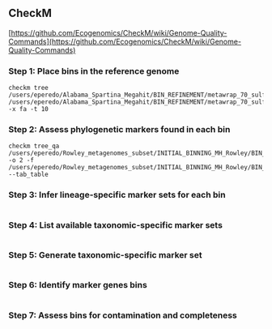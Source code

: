## CheckM

 [https://github.com/Ecogenomics/CheckM/wiki/Genome-Quality-Commands](https://github.com/Ecogenomics/CheckM/wiki/Genome-Quality-Commands)

### Step 1: Place bins in the reference genome
```
checkm tree /users/eperedo/Alabama_Spartina_Megahit/BIN_REFINEMENT/metawrap_70_sulfur /users/eperedo/Alabama_Spartina_Megahit/BIN_REFINEMENT/metawrap_70_sulfur/checkM/bins_70_sulfur_tree_folder -x fa -t 10
```
### Step 2: Assess phylogenetic markers found in each bin
```
checkm tree_qa /users/eperedo/Rowley_metagenomes_subset/INITIAL_BINNING_MH_Rowley/BIN_REFINEMENT/checkM/binsAB_tree_folder -o 2 -f /users/eperedo/Rowley_metagenomes_subset/INITIAL_BINNING_MH_Rowley/BIN_REFINEMENT/checkM/checkM.Taxonomy.output --tab_table
```
### Step 3: Infer lineage-specific marker sets for each bin
```checkm lineage_set /users/eperedo/Rowley_metagenomes_subset/INITIAL_BINNING_MH_Rowley/BIN_REFINEMENT/checkM/binsAB_tree_folder /users/eperedo/Rowley_metagenomes_subset/INITIAL_BINNING_MH_Rowley/BIN_REFINEMENT/checkM/checkM.MarkerFile.output
```
### Step 4: List available taxonomic-specific marker sets
```checkm taxon_list > /users/eperedo/Rowley_metagenomes_subset/INITIAL_BINNING_MH_Rowley/checkM/checkM.taxon_list.output
```
### Step 5: Generate taxonomic-specific marker set
```checkm taxon_set domain Bacteria /users/eperedo/Rowley_metagenomes_subset/INITIAL_BINNING_MH_Rowley/BIN_REFINEMENT/checkM/checkM.taxon_set.output
```
### Step 6: Identify marker genes bins
```checkm analyze /users/eperedo/Rowley_metagenomes_subset/INITIAL_BINNING_MH_Rowley/BIN_REFINEMENT/checkM/checkM.MarkerFile.output /users/eperedo/Rowley_metagenomes_subset/INITIAL_BINNING_MH_Rowley/BIN_REFINEMENT/work_files/binsAB /users/eperedo/Rowley_metagenomes_subset/INITIAL_BINNING_MH_Rowley/BIN_REFINEMENT/checkM/analyze -t 10 -x fa
```
### Step 7: Assess bins for contamination and completeness
```checkm qa /users/eperedo/Rowley_metagenomes_subset/INITIAL_BINNING_MH_Rowley/BIN_REFINEMENT/checkM/checkM.MarkerFile.output /users/eperedo/Rowley_metagenomes_subset/INITIAL_BINNING_MH_Rowley/BIN_REFINEMENT/checkM/analyze  -o 2 -f /users/eperedo/Rowley_metagenomes_subset/INITIAL_BINNING_MH_Rowley/BIN_REFINEMENT/checkM/checkM.Contamination.Completeness.output --tab_table
```
